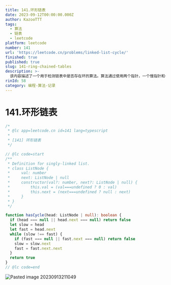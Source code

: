 ```yaml
---
title: 141.环形链表
date: 2023-09-12T00:00:00.000Z
author: KazooTTT
tags:
  - 算法
  - 链表
  - leetcode
platform: leetcode
number: 141
url: 'https://leetcode.cn/problems/linked-list-cycle/'
finished: true
published: true
slug: 141-ring-chained-tables
description: >-
  该内容描述了一个用于检测链表中是否存在环的算法。算法通过使用两个指针，一个慢指针和一个快指针，在链表中移动。如果链表中存在环，快指针最终会追上慢指针；否则，快指针会先到达链表的末尾。算法首先检查链表的头节点是否为空或其下一个节点是否为空，如果是，则返回false，表示没有环。然后，算法进入一个循环，每次循环中慢指针前进一步，快指针前进两步。如果快指针变为null或其下一个节点为null，则返回false，表示没有环。如果循环中快指针与慢指针相遇，则返回true，表示链表中存在环。
rinId: 58
category: 编程-算法-记录
---
```


# 141.环形链表

```ts
/*
 * @lc app=leetcode.cn id=141 lang=typescript
 *
 * [141] 环形链表
 */

// @lc code=start
/**
 * Definition for singly-linked list.
 * class ListNode {
 *     val: number
 *     next: ListNode | null
 *     constructor(val?: number, next?: ListNode | null) {
 *         this.val = (val===undefined ? 0 : val)
 *         this.next = (next===undefined ? null : next)
 *     }
 * }
 */

function hasCycle(head: ListNode | null): boolean {
  if (head === null || head.next === null) return false
  let slow = head
  let fast = head.next
  while (slow !== fast) {
    if (fast === null || fast.next === null) return false
    slow = slow.next
    fast = fast.next.next
  }
  return true
}
// @lc code=end
```

![Pasted image 20230913211049](https://pictures.kazoottt.top/2024/10/20241017-4f53a7eae19ab17b762648f666cfabb6.png)
